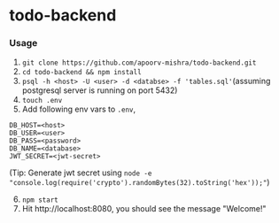 # todo-backend

### Usage
1. `git clone https://github.com/apoorv-mishra/todo-backend.git`
2. `cd todo-backend && npm install`
3. `psql -h <host> -U <user> -d <databse> -f 'tables.sql'`(assuming postgresql server is running on port 5432)
4. `touch .env`
5. Add following env vars to `.env`,
```
DB_HOST=<host>
DB_USER=<user>
DB_PASS=<password>
DB_NAME=<database>
JWT_SECRET=<jwt-secret>
```   
(Tip: Generate jwt secret using `node -e "console.log(require('crypto').randomBytes(32).toString('hex'));"`)

6. `npm start`
7. Hit http://localhost:8080, you should see the message "Welcome!"
